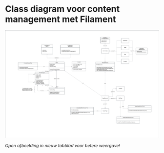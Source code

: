 # **Class diagram voor content management met Filament**

![Design voor Content Management met Filament](../Images/uml-class-diagram-cms-filament.png)

*Open afbeelding in nieuw tabblad voor betere weergave!*